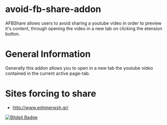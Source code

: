 # avoid-fb-share-addon
AFBShare allows users to avoid sharing a youtube video in order to preview it's content, through opening the video in a new tab on clicking the etension button.
# General Information
Generally this addon allows you to open in a new tab the youtube video contained in the current active page-tab. 

# Sites forcing to share
* http://www.enhmerwsh.gr/



[![Bitdeli Badge](https://d2weczhvl823v0.cloudfront.net/dimkl/avoid-fb-share-addon/trend.png)](https://bitdeli.com/free "Bitdeli Badge")

